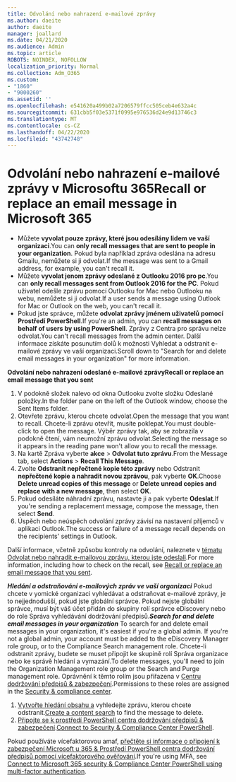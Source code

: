 ```yaml
---
title: Odvolání nebo nahrazení e-mailové zprávy
ms.author: daeite
author: daeite
manager: joallard
ms.date: 04/21/2020
ms.audience: Admin
ms.topic: article
ROBOTS: NOINDEX, NOFOLLOW
localization_priority: Normal
ms.collection: Adm_O365
ms.custom:
- "1860"
- "9000260"
ms.assetid: ''
ms.openlocfilehash: e541620a499b02a7206579ffcc505ceb4e632a4c
ms.sourcegitcommit: 631cbb5f03e5371f0995e976536d24e9d13746c3
ms.translationtype: MT
ms.contentlocale: cs-CZ
ms.lasthandoff: 04/22/2020
ms.locfileid: "43742748"
---
```

# <a name="recall-or-replace-an-email-message-in-microsoft-365"></a><span data-ttu-id="eb27f-102">Odvolání nebo nahrazení e-mailové zprávy v Microsoftu 365</span><span class="sxs-lookup"><span data-stu-id="eb27f-102">Recall or replace an email message in Microsoft 365</span></span>

- <span data-ttu-id="eb27f-103">Můžete **vyvolat pouze zprávy, které jsou odesílány lidem ve vaší organizaci**.</span><span class="sxs-lookup"><span data-stu-id="eb27f-103">You can **only recall messages that are sent to people in your organization**.</span></span> <span data-ttu-id="eb27f-104">Pokud byla například zpráva odeslána na adresu Gmailu, nemůžete si ji odvolat.</span><span class="sxs-lookup"><span data-stu-id="eb27f-104">If the message was sent to a Gmail address, for example, you can't recall it.</span></span>
- <span data-ttu-id="eb27f-105">Můžete **vyvolat jenom zprávy odeslané z Outlooku 2016 pro pc**.</span><span class="sxs-lookup"><span data-stu-id="eb27f-105">You can **only recall messages sent from Outlook 2016 for the PC**.</span></span> <span data-ttu-id="eb27f-106">Pokud uživatel odešle zprávu pomocí Outlooku for Mac nebo Outlooku na webu, nemůžete si ji odvolat.</span><span class="sxs-lookup"><span data-stu-id="eb27f-106">If a user sends a message using Outlook for Mac or Outlook on the web, you can't recall it.</span></span>
- <span data-ttu-id="eb27f-107">Pokud jste správce, můžete **odvolat zprávy jménem uživatelů pomocí Prostředí PowerShell**.</span><span class="sxs-lookup"><span data-stu-id="eb27f-107">If you're an admin, you can **recall messages on behalf of users by using PowerShell**.</span></span> <span data-ttu-id="eb27f-108">Zprávy z Centra pro správu nelze odvolat.</span><span class="sxs-lookup"><span data-stu-id="eb27f-108">You can't recall messages from the admin center.</span></span> <span data-ttu-id="eb27f-109">Další informace získáte posunutím dolů k možnosti Vyhledat a odstranit e-mailové zprávy ve vaší organizaci.</span><span class="sxs-lookup"><span data-stu-id="eb27f-109">Scroll down to "Search for and delete email messages in your organization" for more information.</span></span>

<span data-ttu-id="eb27f-110">**Odvolání nebo nahrazení odeslané e-mailové zprávy**</span><span class="sxs-lookup"><span data-stu-id="eb27f-110">**Recall or replace an email message that you sent**</span></span>

1. <span data-ttu-id="eb27f-111">V podokně složek nalevo od okna Outlooku zvolte složku Odeslané položky.</span><span class="sxs-lookup"><span data-stu-id="eb27f-111">In the folder pane on the left of the Outlook window, choose the Sent Items folder.</span></span>
2. <span data-ttu-id="eb27f-112">Otevřete zprávu, kterou chcete odvolat.</span><span class="sxs-lookup"><span data-stu-id="eb27f-112">Open the message that you want to recall.</span></span> <span data-ttu-id="eb27f-113">Chcete-li zprávu otevřít, musíte poklepat.</span><span class="sxs-lookup"><span data-stu-id="eb27f-113">You must double-click to open the message.</span></span> <span data-ttu-id="eb27f-114">Výběr zprávy tak, aby se zobrazila v podokně čtení, vám neumožní zprávu odvolat.</span><span class="sxs-lookup"><span data-stu-id="eb27f-114">Selecting the message so it appears in the reading pane won't allow you to recall the message.</span></span>
3. <span data-ttu-id="eb27f-115">Na kartě Zpráva vyberte **akce** > **Odvolat tuto zprávu**.</span><span class="sxs-lookup"><span data-stu-id="eb27f-115">From the Message tab, select **Actions** > **Recall This Message**.</span></span>
4. <span data-ttu-id="eb27f-116">Zvolte **Odstranit nepřečtené kopie této zprávy** nebo Odstranit **nepřečtené kopie a nahradit novou zprávou**, pak vyberte **OK**.</span><span class="sxs-lookup"><span data-stu-id="eb27f-116">Choose **Delete unread copies of this message** or **Delete unread copies and replace with a new message**, then select **OK**.</span></span>
5. <span data-ttu-id="eb27f-117">Pokud odesíláte náhradní zprávu, nastavte ji a pak vyberte **Odeslat**.</span><span class="sxs-lookup"><span data-stu-id="eb27f-117">If you're sending a replacement message, compose the message, then select **Send**.</span></span>
6. <span data-ttu-id="eb27f-118">Úspěch nebo neúspěch odvolání zprávy závisí na nastavení příjemců v aplikaci Outlook.</span><span class="sxs-lookup"><span data-stu-id="eb27f-118">The success or failure of a message recall depends on the recipients' settings in Outlook.</span></span>

<span data-ttu-id="eb27f-119">Další informace, včetně způsobu kontroly na odvolání, naleznete v [tématu Odvolat nebo nahradit e-mailovou zprávu, kterou jste odeslali](https://support.office.com/article/35027f88-d655-4554-b4f8-6c0729a723a0).</span><span class="sxs-lookup"><span data-stu-id="eb27f-119">For more information, including how to check on the recall, see [Recall or replace an email message that you sent](https://support.office.com/article/35027f88-d655-4554-b4f8-6c0729a723a0).</span></span>

<span data-ttu-id="eb27f-120">***Hledání a odstraňování e-mailových zpráv ve vaší organizaci*** Pokud chcete v yomické organizaci vyhledávat a odstraňovat e-mailové zprávy, je to nejjednodušší, pokud jste globální správce. Pokud nejste globální správce, musí být váš účet přidán do skupiny rolí správce eDiscovery nebo do role Správa vyhledávání dodržování předpisů.</span><span class="sxs-lookup"><span data-stu-id="eb27f-120">***Search for and delete email messages in your organization*** To search for and delete email messages in your organization, it's easiest if you're a global admin. If you're not a global admin, your account must be added to the eDiscovery Manager role group, or to the Compliance Search management role.</span></span> <span data-ttu-id="eb27f-121">Chcete-li odstranit zprávy, budete se muset připojit ke skupině rolí Správa organizace nebo ke správě hledání a vymazání.</span><span class="sxs-lookup"><span data-stu-id="eb27f-121">To delete messages, you'll need to join the Organization Management role group or the Search and Purge management role.</span></span> <span data-ttu-id="eb27f-122">Oprávnění k těmto rolím jsou přiřazena v [Centru dodržování předpisů & zabezpečení](https://protection.office.com/).</span><span class="sxs-lookup"><span data-stu-id="eb27f-122">Permissions to these roles are assigned in the [Security & compliance center](https://protection.office.com/).</span></span>

1. <span data-ttu-id="eb27f-123">[Vytvořte hledání obsahu a](https://docs.microsoft.com/office365/securitycompliance/content-search) vyhledejte zprávu, kterou chcete odstranit.</span><span class="sxs-lookup"><span data-stu-id="eb27f-123">[Create a content search](https://docs.microsoft.com/office365/securitycompliance/content-search) to find the message to delete.</span></span>
2. <span data-ttu-id="eb27f-124">[Připojte se k prostředí PowerShell centra dodržování předpisů & zabezpečení](https://docs.microsoft.com/powershell/exchange/office-365-scc/connect-to-scc-powershell/connect-to-scc-powershell?view=exchange-ps).</span><span class="sxs-lookup"><span data-stu-id="eb27f-124">[Connect to Security & Compliance Center PowerShell](https://docs.microsoft.com/powershell/exchange/office-365-scc/connect-to-scc-powershell/connect-to-scc-powershell?view=exchange-ps).</span></span> 

<span data-ttu-id="eb27f-125">Pokud používáte vícefaktorovou amaf, [přečtěte si informace o připojení k zabezpečení Microsoft u 365 & Prostředí PowerShell centra dodržování předpisů pomocí vícefaktorového ověřování](https://docs.microsoft.com/powershell/exchange/office-365-scc/connect-to-scc-powershell/mfa-connect-to-scc-powershell?view=exchange-ps).</span><span class="sxs-lookup"><span data-stu-id="eb27f-125">If you're using MFA, see [Connect to Microsoft 365 security & Compliance Center PowerShell using multi-factor authentication](https://docs.microsoft.com/powershell/exchange/office-365-scc/connect-to-scc-powershell/mfa-connect-to-scc-powershell?view=exchange-ps).</span></span> 
